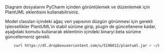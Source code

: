 Diagram dosyalarını PyCharm içinden görüntülemek ve düzenlemek için PlantUML eklentisini kullanabilirsiniz.

Model classları içindeki ağaç veri yapısının düzgün görünmesi için gerekli işlevsellikler PlantUML'in stabil sürüme girip, 
plugin de güncellenene kadar, aşağıdaki komutu kullanarak eklentinin içindeki binaryi beta sürüme güncellemeniz gerekli.

```bash
    curl https://dl.dropboxusercontent.com/u/5196012/plantuml.jar > ~/Library/Application\ Support/PyCharm40/plantuml4idea/lib/plantuml.jar
```

